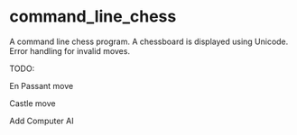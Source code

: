 # command_line_chess

A command line chess program. A chessboard is displayed using Unicode. Error handling for invalid moves.

TODO:

En Passant move

Castle move

Add Computer AI